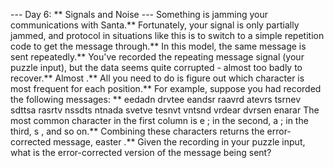 --- Day 6: ** Signals and Noise ---
Something is jamming your communications with Santa.** Fortunately, your signal is only partially jammed, and protocol in situations like this is to switch to a simple
repetition code
to get the message through.**
In this model, the same message is sent repeatedly.**  You've recorded the repeating message signal (your puzzle input), but the data seems quite corrupted - almost too badly to recover.**
Almost
.**
All you need to do is figure out which character is most frequent for each position.** For example, suppose you had recorded the following messages: **
eedadn
drvtee
eandsr
raavrd
atevrs
tsrnev
sdttsa
rasrtv
nssdts
ntnada
svetve
tesnvt
vntsnd
vrdear
dvrsen
enarar
The most common character in the first column is
e
; in the second,
a
; in the third,
s
, and so on.** Combining these characters returns the error-corrected message,
easter
.**
Given the recording in your puzzle input,
what is the error-corrected version
of the message being sent?
